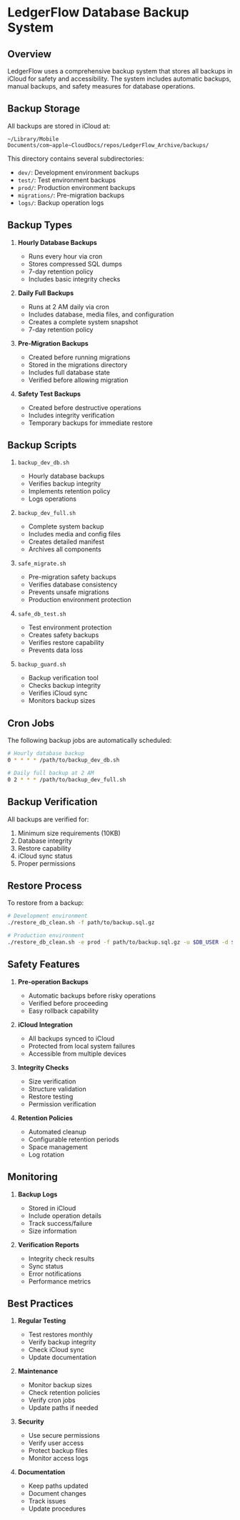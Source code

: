 # LedgerFlow Database Backup System

## Overview

LedgerFlow uses a comprehensive backup system that stores all backups in iCloud for safety and accessibility. The system includes automatic backups, manual backups, and safety measures for database operations.

## Backup Storage

All backups are stored in iCloud at:
```
~/Library/Mobile Documents/com~apple~CloudDocs/repos/LedgerFlow_Archive/backups/
```

This directory contains several subdirectories:
- `dev/`: Development environment backups
- `test/`: Test environment backups
- `prod/`: Production environment backups
- `migrations/`: Pre-migration backups
- `logs/`: Backup operation logs

## Backup Types

1. **Hourly Database Backups**
   - Runs every hour via cron
   - Stores compressed SQL dumps
   - 7-day retention policy
   - Includes basic integrity checks

2. **Daily Full Backups**
   - Runs at 2 AM daily via cron
   - Includes database, media files, and configuration
   - Creates a complete system snapshot
   - 7-day retention policy

3. **Pre-Migration Backups**
   - Created before running migrations
   - Stored in the migrations directory
   - Includes full database state
   - Verified before allowing migration

4. **Safety Test Backups**
   - Created before destructive operations
   - Includes integrity verification
   - Temporary backups for immediate restore

## Backup Scripts

1. `backup_dev_db.sh`
   - Hourly database backups
   - Verifies backup integrity
   - Implements retention policy
   - Logs operations

2. `backup_dev_full.sh`
   - Complete system backup
   - Includes media and config files
   - Creates detailed manifest
   - Archives all components

3. `safe_migrate.sh`
   - Pre-migration safety backups
   - Verifies database consistency
   - Prevents unsafe migrations
   - Production environment protection

4. `safe_db_test.sh`
   - Test environment protection
   - Creates safety backups
   - Verifies restore capability
   - Prevents data loss

5. `backup_guard.sh`
   - Backup verification tool
   - Checks backup integrity
   - Verifies iCloud sync
   - Monitors backup sizes

## Cron Jobs

The following backup jobs are automatically scheduled:
```bash
# Hourly database backup
0 * * * * /path/to/backup_dev_db.sh

# Daily full backup at 2 AM
0 2 * * * /path/to/backup_dev_full.sh
```

## Backup Verification

All backups are verified for:
1. Minimum size requirements (10KB)
2. Database integrity
3. Restore capability
4. iCloud sync status
5. Proper permissions

## Restore Process

To restore from a backup:

```bash
# Development environment
./restore_db_clean.sh -f path/to/backup.sql.gz

# Production environment
./restore_db_clean.sh -e prod -f path/to/backup.sql.gz -u $DB_USER -d $DB_NAME
```

## Safety Features

1. **Pre-operation Backups**
   - Automatic backups before risky operations
   - Verified before proceeding
   - Easy rollback capability

2. **iCloud Integration**
   - All backups synced to iCloud
   - Protected from local system failures
   - Accessible from multiple devices

3. **Integrity Checks**
   - Size verification
   - Structure validation
   - Restore testing
   - Permission verification

4. **Retention Policies**
   - Automated cleanup
   - Configurable retention periods
   - Space management
   - Log rotation

## Monitoring

1. **Backup Logs**
   - Stored in iCloud
   - Include operation details
   - Track success/failure
   - Size information

2. **Verification Reports**
   - Integrity check results
   - Sync status
   - Error notifications
   - Performance metrics

## Best Practices

1. **Regular Testing**
   - Test restores monthly
   - Verify backup integrity
   - Check iCloud sync
   - Update documentation

2. **Maintenance**
   - Monitor backup sizes
   - Check retention policies
   - Verify cron jobs
   - Update paths if needed

3. **Security**
   - Use secure permissions
   - Verify user access
   - Protect backup files
   - Monitor access logs

4. **Documentation**
   - Keep paths updated
   - Document changes
   - Track issues
   - Update procedures 